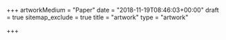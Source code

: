 +++
artworkMedium = "Paper"
date = "2018-11-19T08:46:03+00:00"
draft = true
sitemap_exclude = true
title = "artwork"
type = "artwork"

+++
